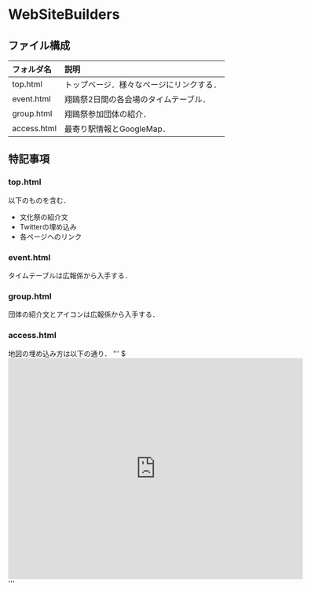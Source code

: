 # WebSiteBuilders

## ファイル構成
|フォルダ名 |説明                         |
|:--        |:--                          |
|top.html       |トップベージ．様々なページにリンクする．|
|event.html     |翔鴎祭2日間の各会場のタイムテーブル．  |
|group.html     |翔鴎祭参加団体の紹介．               |
|access.html    |最寄り駅情報とGoogleMap．           |

## 特記事項

### top.html
以下のものを含む．
* 文化祭の紹介文
* Twitterの埋め込み
* 各ページへのリンク

### event.html
タイムテーブルは広報係から入手する．

### group.html
団体の紹介文とアイコンは広報係から入手する．

### access.html
地図の埋め込み方は以下の通り．
'''
$ <iframe src="https://www.google.com/maps/embed?pb=!1m18!1m12!1m3!1d3248.932782448659!2d139.62640581573652!3d35.48120688024137!2m3!1f0!2f0!3f0!3m2!1i1024!2i768!4f13.1!3m3!1m2!1s0x60185c1f0cbcbd89%3A0x2bd0055a8cb0e85b!2z56We5aWI5bed55yM56uL56We5aWI5bed57eP5ZCI6auY562J5a2m5qCh!5e0!3m2!1sja!2sjp!4v1536565163238" width="600" height="450" frameborder="0" style="border:0" allowfullscreen></iframe>
'''



